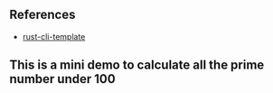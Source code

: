 ## References

* [rust-cli-template](https://github.com/kbknapp/rust-cli-template)

## This is a mini demo to calculate all the prime number under 100

